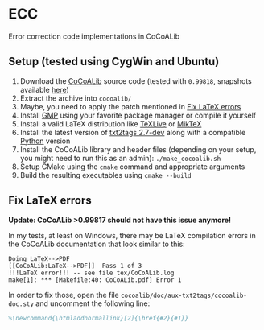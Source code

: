 # ECC

Error correction code implementations in CoCoALib

## Setup (tested using CygWin and Ubuntu)

1. Download the [CoCoALib](https://cocoa.dima.unige.it/cocoa/cocoalib/) source code (tested with `0.99818`, snapshots
   available [here](https://cocoa.dima.unige.it/cocoa/cocoalib/snapshot.shtml))
2. Extract the archive into `cocoalib/`
3. Maybe, you need to apply the patch mentioned in [Fix LaTeX errors](#fix-latex-errors)
4. Install [GMP](https://gmplib.org/) using your favorite package manager or compile it yourself
5. Install a valid LaTeX distribution like [TeXLive](https://www.tug.org/texlive/) or [MikTeX](https://miktex.org/)
6. Install the latest version of [txt2tags 2.7-dev](https://txt2tags.org/) along with a compatible [Python](https://www.python.org/) version
7. Install the CoCoALib library and header files (depending on your setup, you might need to run this as an admin): `./make_cocoalib.sh`
8. Setup CMake using the `cmake` command and appropriate arguments
9. Build the resulting executables using `cmake --build`

## Fix LaTeX errors

**Update: CoCoALib >0.99817 should not have this issue anymore!**

In my tests, at least on Windows, there may be LaTeX compilation errors in the CoCoALib documentation that look similar to this:
```
Doing LaTeX-->PDF
[[CoCoALib:LaTeX-->PDF]]  Pass 1 of 3
!!!LaTeX error!!! -- see file tex/CoCoALib.log
make[1]: *** [Makefile:40: CoCoALib.pdf] Error 1
```
In order to fix those, open the file `cocoalib/doc/aux-txt2tags/cocoalib-doc.sty` and uncomment the following line:
```tex
%\newcommand{\htmladdnormallink}[2]{\href{#2}{#1}}
```
